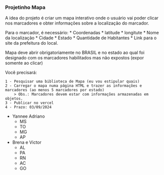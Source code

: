 ### Projetinho Mapa

A idea do projeto é criar um mapa interativo onde o usuário vai poder clicar nos marcadores e obter informações sobre a localização do marcador.

Para o marcador, é necessário:
    * Coordenadas
        * latitude 
        * longitute
    * Nome da localização
    * Cidade
    * Estado
    * Quantidade de Habitantes
    * Link para o site da prefeitura do local.

Mapa deve abrir obrigatoriamente no BRASIL e no estado ao qual foi designado com os marcadores habilitados mas não expostos (expor somente ao clicar)

Você precisará:

    1 - Pesquisar uma biblioteca de Mapa (eu vou estipular quais)
    2 - Carregar o mapa numa página HTML e trazer as informações e marcadores (ao menos 5 marcadores por estado)
        > Obs.: Marcadores devem estar com informações armazenadas em objetos.
    3 - Publicar no vercel
    4 - Prazo: 03/09/2024

* Yannee Adriano
    * MS
    * TO
    * MG
    * AP
* Brena e Victor
    * AL
    * PA
    * RN
    * AC
    * GO
